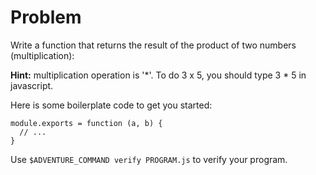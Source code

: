 # Problem
Write a function that returns the result of the product of two numbers (multiplication):

**Hint:**  multiplication operation is '\*'.  To do 3 x 5, you should type 3 \* 5 in javascript.

Here is some boilerplate code to get you started:
```
module.exports = function (a, b) {
  // ...
}
```
Use `$ADVENTURE_COMMAND verify PROGRAM.js` to verify your program.
